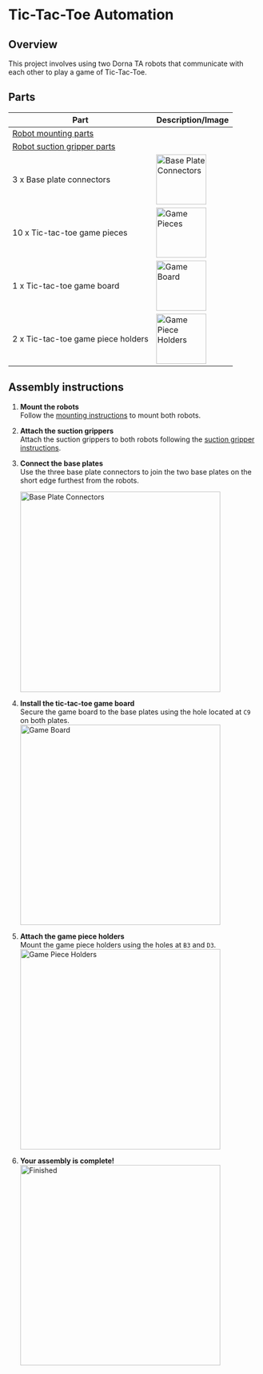 # **Tic-Tac-Toe Automation**

## **Overview**
This project involves using two Dorna TA robots that communicate with each other to play a game of Tic-Tac-Toe.

## **Parts**
| **Part** | **Description/Image** |
|---|---|
| [Robot mounting parts](https://github.com/dorna-robotics/education/tree/main/mount_robot#parts) |   |
| [Robot suction gripper parts](https://github.com/dorna-robotics/education/blob/main/attach_suction_gripper/README.md#parts) |   |
| 3 x Base plate connectors | <img src="https://i.imgur.com/C9oyCSH.png" alt="Base Plate Connectors" width="100"/> |
| 10 x Tic-tac-toe game pieces | <img src="https://i.imgur.com/T4xyPR6.png" alt="Game Pieces" width="100"/> |
| 1 x Tic-tac-toe game board | <img src="https://i.imgur.com/m62KYn3.png" alt="Game Board" width="100"/> |
| 2 x Tic-tac-toe game piece holders | <img src="https://i.imgur.com/sYPeXa5.png" alt="Game Piece Holders" width="100"/> |

## **Assembly instructions**

1. **Mount the robots**  
   Follow the [mounting instructions](https://github.com/dorna-robotics/education/tree/main/mount_robot#assembly) to mount both robots.

2. **Attach the suction grippers**  
   Attach the suction grippers to both robots following the [suction gripper instructions](https://github.com/dorna-robotics/education/blob/main/attach_suction_gripper/README.md#assembly).

3. **Connect the base plates**  
   Use the three base plate connectors to join the two base plates on the short edge furthest from the robots. 

   <img src="Dorna_Image" alt="Base Plate Connectors" width="400"/>

5. **Install the tic-tac-toe game board**  
   Secure the game board to the base plates using the hole located at ``C9`` on both plates.  
   <img src="Dorna_Image" alt="Game Board" width="400"/>

6. **Attach the game piece holders**  
   Mount the game piece holders using the holes at ``B3`` and ``D3``.  
   <img src="Dorna_Image" alt="Game Piece Holders" width="400"/>

7. **Your assembly is complete!**  
   <img src="" alt="Finished" width="400"/>
